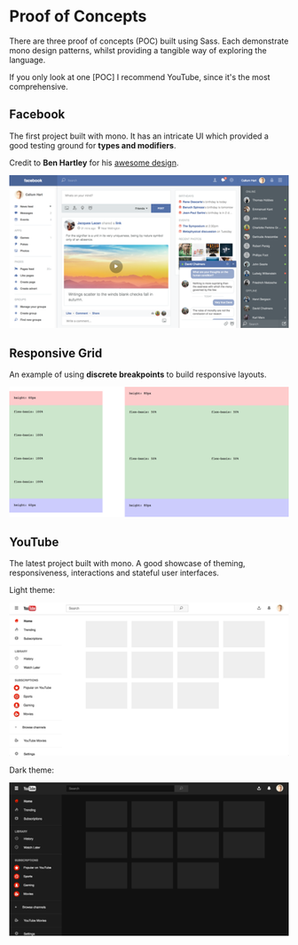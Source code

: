 # Proof of Concepts

There are three proof of concepts (POC) built using Sass. Each demonstrate mono design patterns, whilst providing a tangible way of exploring the language.

If you only look at one [POC] I recommend YouTube, since it's the most comprehensive.

## Facebook

The first project built with mono. It has an intricate UI which provided a good testing ground for **types and modifiers**.

Credit to **Ben Hartley** for his [awesome design](https://dribbble.com/shots/1666016-Facebook-redesign).

[![Facebook POC](../../examples/facebook/preview.png)](https://callum-hart.github.io/mono/examples/facebook/facebook.html)

## Responsive Grid

An example of using **discrete breakpoints** to build responsive layouts.

[![Responsive Grid POC](../../examples/grid/preview.png)](https://callum-hart.github.io/mono/examples/grid/grid.html)

## YouTube

The latest project built with mono. A good showcase of theming, responsiveness, interactions and stateful user interfaces.

Light theme:

[![YouTube Light Theme POC](../../examples/youtube/preview--light.png)](https://callum-hart.github.io/mono/examples/youtube/youtube.html)

Dark theme:

[![YouTube Dark Theme POC](../../examples/youtube/preview--dark.png)](https://callum-hart.github.io/mono/examples/youtube/youtube.html?theme=dark)